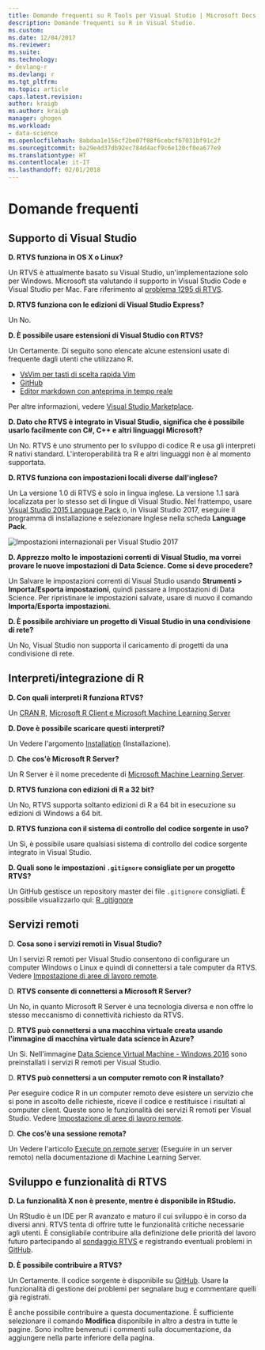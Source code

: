 ```yaml
---
title: Domande frequenti su R Tools per Visual Studio | Microsoft Docs
description: Domande frequenti su R in Visual Studio.
ms.custom: 
ms.date: 12/04/2017
ms.reviewer: 
ms.suite: 
ms.technology:
- devlang-r
ms.devlang: r
ms.tgt_pltfrm: 
ms.topic: article
caps.latest.revision: 
author: kraigb
ms.author: kraigb
manager: ghogen
ms.workload:
- data-science
ms.openlocfilehash: 8abdaa1e156cf2be07f08f6cebcf67031bf91c2f
ms.sourcegitcommit: ba29e4d37db92ec784d4acf9c6e120cf0ea677e9
ms.translationtype: HT
ms.contentlocale: it-IT
ms.lasthandoff: 02/01/2018
---
```

# <a name="frequently-asked-questions"></a>Domande frequenti

## <a name="visual-studio-support"></a>Supporto di Visual Studio

**D. RTVS funziona in OS X o Linux?**

Un  RTVS è attualmente basato su Visual Studio, un'implementazione solo per Windows. Microsoft sta valutando il supporto in Visual Studio Code e Visual Studio per Mac. Fare riferimento al [problema 1295 di RTVS](https://github.com/Microsoft/RTVS/issues/1295).

**D. RTVS funziona con le edizioni di Visual Studio Express?**

Un  No.

**D. È possibile usare estensioni di Visual Studio con RTVS?**

Un  Certamente. Di seguito sono elencate alcune estensioni usate di frequente dagli utenti che utilizzano R.

- [VsVim per tasti di scelta rapida Vim](https://marketplace.visualstudio.com/items?itemName=JaredParMSFT.VsVim)
- [GitHub](https://marketplace.visualstudio.com/items?itemName=GitHub.GitHubExtensionforVisualStudio)
- [Editor markdown con anteprima in tempo reale](https://marketplace.visualstudio.com/items?itemName=MadsKristensen.MarkdownEditor)

Per altre informazioni, vedere [Visual Studio Marketplace](https://marketplace.visualstudio.com/).

**D. Dato che RTVS è integrato in Visual Studio, significa che è possibile usarlo facilmente con C#, C++ e altri linguaggi Microsoft?**

Un  No. RTVS è uno strumento per lo sviluppo di codice R e usa gli interpreti R nativi standard. L'interoperabilità tra R e altri linguaggi non è al momento supportata.

**D. RTVS funziona con impostazioni locali diverse dall'inglese?**

Un  La versione 1.0 di RTVS è solo in lingua inglese. La versione 1.1 sarà localizzata per lo stesso set di lingue di Visual Studio. Nel frattempo, usare [Visual Studio 2015 Language Pack](https://www.microsoft.com/download/details.aspx?id=48157) o, in Visual Studio 2017, eseguire il programma di installazione e selezionare Inglese nella scheda **Language Pack**.

![Impostazioni internazionali per Visual Studio 2017](media/FAQ-international-settings.png)

**D. Apprezzo molto le impostazioni correnti di Visual Studio, ma vorrei provare le nuove impostazioni di Data Science. Come si deve procedere?**

Un  Salvare le impostazioni correnti di Visual Studio usando **Strumenti > Importa/Esporta impostazioni**, quindi passare a Impostazioni di Data Science. Per ripristinare le impostazioni salvate, usare di nuovo il comando **Importa/Esporta impostazioni**.

**D. È possibile archiviare un progetto di Visual Studio in una condivisione di rete?**

Un  No, Visual Studio non supporta il caricamento di progetti da una condivisione di rete.

## <a name="r-interpretersintegration"></a>Interpreti/integrazione di R

**D. Con quali interpreti R funziona RTVS?**

Un  [CRAN R](https://cran.r-project.org/), [Microsoft R Client e Microsoft Machine Learning Server](/machine-learning-server/)

**D. Dove è possibile scaricare questi interpreti?**

Un  Vedere l'argomento [Installation](installing-r-tools-for-visual-studio.md) (Installazione).

D. **Che cos'è Microsoft R Server?**

Un  R Server è il nome precedente di [Microsoft Machine Learning Server](/machine-learning-server/what-is-machine-learning-server).

**D. RTVS funziona con edizioni di R a 32 bit?**

Un  No, RTVS supporta soltanto edizioni di R a 64 bit in esecuzione su edizioni di Windows a 64 bit.

**D. RTVS funziona con il sistema di controllo del codice sorgente in uso?**

Un  Sì, è possibile usare qualsiasi sistema di controllo del codice sorgente integrato in Visual Studio.

**D. Quali sono le impostazioni `.gitignore` consigliate per un progetto RTVS?**

Un  GitHub gestisce un repository master dei file `.gitignore` consigliati. È possibile visualizzarlo qui: [R .gitignore](https://github.com/github/gitignore/blob/master/R.gitignore)

## <a name="remote-services"></a>Servizi remoti

D. **Cosa sono i servizi remoti in Visual Studio?**

Un  I servizi R remoti per Visual Studio consentono di configurare un computer Windows o Linux e quindi di connettersi a tale computer da RTVS. Vedere [Impostazione di aree di lavoro remote](setting-up-remote-r-workspaces.md).

D. **RTVS consente di connettersi a Microsoft R Server?**

Un  No, in quanto Microsoft R Server è una tecnologia diversa e non offre lo stesso meccanismo di connettività richiesto da RTVS.

D. **RTVS può connettersi a una macchina virtuale creata usando l'immagine di macchina virtuale data science in Azure?**

Un  Sì. Nell'immagine [Data Science Virtual Machine - Windows 2016](https://azure.microsoft.com/services/virtual-machines/data-science-virtual-machines/) sono preinstallati i servizi R remoti per Visual Studio.

D. **RTVS può connettersi a un computer remoto con R installato?**

Per eseguire codice R in un computer remoto deve esistere un servizio che si pone in ascolto delle richieste, riceve il codice e restituisce i risultati al computer client. Queste sono le funzionalità dei servizi R remoti per Visual Studio. Vedere [Impostazione di aree di lavoro remote](setting-up-remote-r-workspaces.md).

D. **Che cos'è una sessione remota?**

Un  Vedere l'articolo [Execute on remote server](/machine-learning-server/r/how-to-execute-code-remotely) (Eseguire in un server remoto) nella documentazione di Machine Learning Server.

## <a name="rtvs-development-and-features"></a>Sviluppo e funzionalità di RTVS

**D. La funzionalità X non è presente, mentre è disponibile in RStudio.**

Un  RStudio è un IDE per R avanzato e maturo il cui sviluppo è in corso da diversi anni. RTVS tenta di offrire tutte le funzionalità critiche necessarie agli utenti. È consigliabile contribuire alla definizione delle priorità del lavoro futuro partecipando al [sondaggio RTVS](https://www.surveymonkey.com/r/RTVS1) e registrando eventuali problemi in [GitHub](https://github.com/Microsoft/RTVS/issues/).

**D. È possibile contribuire a RTVS?**

Un  Certamente. Il codice sorgente è disponibile su [GitHub](https://github.com/microsoft/RTVS). Usare la funzionalità di gestione dei problemi per segnalare bug e commentare quelli già registrati.

È anche possibile contribuire a questa documentazione. È sufficiente selezionare il comando **Modifica** disponibile in altro a destra in tutte le pagine. Sono inoltre benvenuti i commenti sulla documentazione, da aggiungere nella parte inferiore della pagina.
